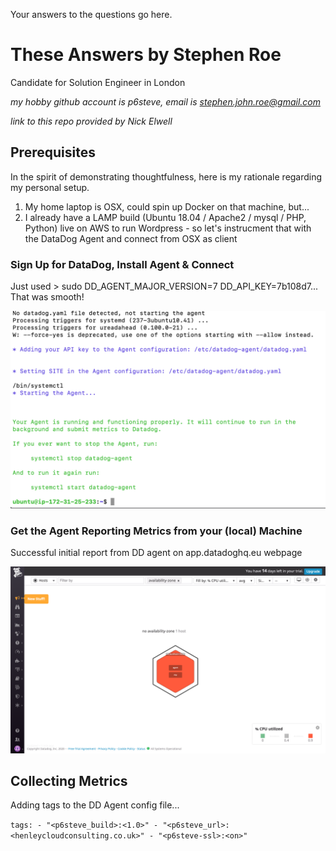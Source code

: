 Your answers to the questions go here.

# These Answers by Stephen Roe

Candidate for Solution Engineer in London

*my hobby github account is p6steve, email is stephen.john.roe@gmail.com*

*link to this repo provided by Nick Elwell*

## Prerequisites

In the spirit of demonstrating thoughtfulness, here is my rationale regarding my personal setup.

1. My home laptop is OSX, could spin up Docker on that machine, but...
2. I already have a LAMP build (Ubuntu 18.04 / Apache2 / mysql / PHP, Python) live on AWS to run Wordpress - so let's instrucment that with the DataDog Agent and connect from OSX as client

### Sign Up for DataDog, Install Agent & Connect

Just used > sudo DD_AGENT_MAJOR_VERSION=7 DD_API_KEY=7b108d7...  That was smooth!

![image1](images/image1.png)

### Get the Agent Reporting Metrics from your (local) Machine

Successful initial report from DD agent on app.datadoghq.eu webpage

![image2](images/image2.png)

## Collecting Metrics

Adding tags to the DD Agent config file...

`tags:
    - "<p6steve_build>:<1.0>"
    - "<p6steve_url>:<henleycloudconsulting.co.uk>"
    - "<p6steve-ssl>:<on>"`
